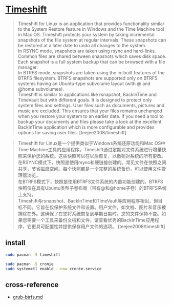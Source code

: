 # [Timeshift](https://github.com/teejee2008/timeshift)

> Timeshift for Linux is an application that provides functionality similar to the System Restore feature in Windows and the Time Machine tool in Mac OS. Timeshift protects your system by taking incremental snapshots of the file system at regular intervals. These snapshots can be restored at a later date to undo all changes to the system.  
> In RSYNC mode, snapshots are taken using rsync and hard-links. Common files are shared between snapshots which saves disk space. Each snapshot is a full system backup that can be browsed with a file manager.  
> In BTRFS mode, snapshots are taken using the in-built features of the BTRFS filesystem. BTRFS snapshots are supported only on BTRFS systems having an Ubuntu-type subvolume layout (with @ and @home subvolumes).  
> Timeshift is similar to applications like rsnapshot, BackInTime and TimeVault but with different goals. It is designed to protect only system files and settings. User files such as documents, pictures and music are excluded. This ensures that your files remains unchanged when you restore your system to an earlier date. If you need a tool to backup your documents and files please take a look at the excellent BackInTime application which is more configurable and provides options for saving user files. [teejee2008/timeshift]

> Timeshift for Linux是一个提供类似于Windows系统还原功能和Mac OS中Time Machine工具的应用程序。Timeshift通过定期对文件系统进行增量快照来保护您的系统。这些快照可以在以后恢复，以撤销对系统的所有更改。  
> 在RSYNC模式下，快照是使用rsync和硬链接创建的。常见文件在快照之间共享，节省磁盘空间。每个快照都是一个完整的系统备份，可以使用文件管理器浏览。  
> 在BTRFS模式下，快照是使用BTRFS文件系统的内置功能创建的。BTRFS快照仅在具有Ubuntu类型子卷布局（带有@和@home子卷）的BTRFS系统上支持。  
> Timeshift与rsnapshot、BackInTime和TimeVault等应用程序相似，但目标不同。它旨在仅保护系统文件和设置。用户文件，如文档、图片和音乐被排除在外。这确保了在您将系统恢复到早期日期时，您的文件保持不变。如果您需要一个工具来备份文档和文件，请查看优秀的BackInTime应用程序，它更具可配置性并提供保存用户文件的选项。 [teejee2008/timeshift]

## install

```sh
sudo pacman -S timeshift
```

```sh
sudo pacman -S cronie
sudo systemctl enable --now cronie.service
```

## cross-reference

- [grub-btrfs.md](/opt/_arch/grub-btrfs.md)
